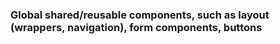 ###  Global shared/reusable components, such as layout (wrappers, navigation), form components, buttons